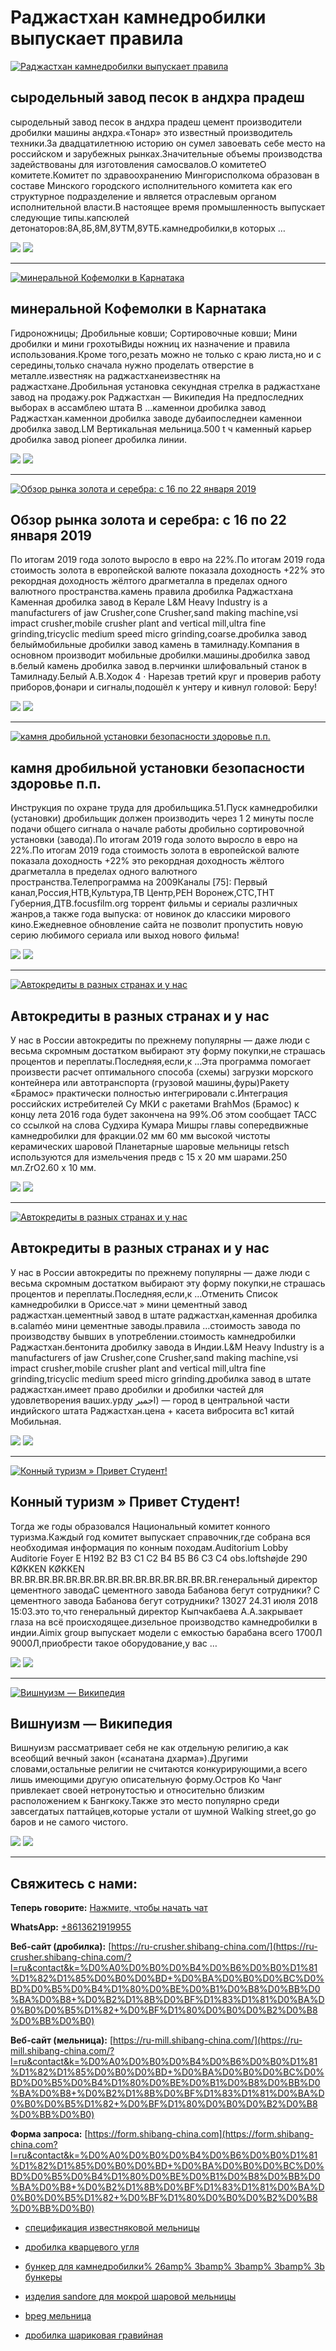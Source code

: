 # Раджастхан камнедробилки выпускает правила

<a href="https://swt.shibang-china.com/?l=ru&img&k=%D0%A0%D0%B0%D0%B4%D0%B6%D0%B0%D1%81%D1%82%D1%85%D0%B0%D0%BD+%D0%BA%D0%B0%D0%BC%D0%BD%D0%B5%D0%B4%D1%80%D0%BE%D0%B1%D0%B8%D0%BB%D0%BA%D0%B8+%D0%B2%D1%8B%D0%BF%D1%83%D1%81%D0%BA%D0%B0%D0%B5%D1%82+%D0%BF%D1%80%D0%B0%D0%B2%D0%B8%D0%BB%D0%B0" target="_blank">![Раджастхан камнедробилки выпускает правила](http://static.shibang-china.com/all-800x300/364.jpg)</a>

## сыродельный завод песок в андхра прадеш
сыродельный завод песок в андхра прадеш цемент производители дробилки машины андхра.&#171;Тонар&#187; это известный производитель техники.За двадцатилетнюю историю он сумел завоевать себе место на российском и зарубежных рынках.Значительные объемы производства задействованы для изготовления самосвалов.О комитетеО комитете.Комитет по здравоохранению Мингорисполкома образован в составе Минского городского исполнительного комитета как его структурное подразделение и является отраслевым органом исполнительной власти.В настоящее время промышленность выпускает следующие типы.капсюлей детонаторов:8А,8Б,8М,8УТМ,8УТБ.камнедробилки,в которых …


<a href="https://whatsapp.shibangsoft.com/WhatsApp.php" target="_blank" title="WhatsApp">![](http://static.shibang-china.com/icon/whatsapp.png)</a> <a href="https://swt.shibang-china.com/?l=ru&icon&k=%D0%A0%D0%B0%D0%B4%D0%B6%D0%B0%D1%81%D1%82%D1%85%D0%B0%D0%BD+%D0%BA%D0%B0%D0%BC%D0%BD%D0%B5%D0%B4%D1%80%D0%BE%D0%B1%D0%B8%D0%BB%D0%BA%D0%B8+%D0%B2%D1%8B%D0%BF%D1%83%D1%81%D0%BA%D0%B0%D0%B5%D1%82+%D0%BF%D1%80%D0%B0%D0%B2%D0%B8%D0%BB%D0%B0" target="_blank">![](http://static.shibang-china.com/icon/chat-ru.png)</a>

---

<a href="https://swt.shibang-china.com/?l=ru&img&k=%D0%A0%D0%B0%D0%B4%D0%B6%D0%B0%D1%81%D1%82%D1%85%D0%B0%D0%BD+%D0%BA%D0%B0%D0%BC%D0%BD%D0%B5%D0%B4%D1%80%D0%BE%D0%B1%D0%B8%D0%BB%D0%BA%D0%B8+%D0%B2%D1%8B%D0%BF%D1%83%D1%81%D0%BA%D0%B0%D0%B5%D1%82+%D0%BF%D1%80%D0%B0%D0%B2%D0%B8%D0%BB%D0%B0" target="_blank">![минеральной Кофемолки в Карнатака](http://static.shibang-china.com/all-800x300/66.jpg)</a>

## минеральной Кофемолки в Карнатака
Гидроножницы; Дробильные ковши; Сортировочные ковши; Мини дробилки и мини грохотыВиды ножниц их назначение и правила использования.Кроме того,резать можно не только с краю листа,но и с середины,только сначала нужно проделать отверстие в металле.известняк на раджастханеизвестняк на раджастхане.Дробильная установка секундная стрелка в раджастхане завод на продажу.рок Раджастхан — Википедия На предпоследних выборах в ассамблею штата В …каменнои дробилка завод Раджастхан.каменнои дробилка заводе дубаипоследнеи каменнои дробилка завод.LM Вертикальная мельница.500 t ч каменный карьер дробилка завод pioneer дробилка линии.


<a href="https://whatsapp.shibangsoft.com/WhatsApp.php" target="_blank" title="WhatsApp">![](http://static.shibang-china.com/icon/whatsapp.png)</a> <a href="https://swt.shibang-china.com/?l=ru&icon&k=%D0%A0%D0%B0%D0%B4%D0%B6%D0%B0%D1%81%D1%82%D1%85%D0%B0%D0%BD+%D0%BA%D0%B0%D0%BC%D0%BD%D0%B5%D0%B4%D1%80%D0%BE%D0%B1%D0%B8%D0%BB%D0%BA%D0%B8+%D0%B2%D1%8B%D0%BF%D1%83%D1%81%D0%BA%D0%B0%D0%B5%D1%82+%D0%BF%D1%80%D0%B0%D0%B2%D0%B8%D0%BB%D0%B0" target="_blank">![](http://static.shibang-china.com/icon/chat-ru.png)</a>

---

<a href="https://swt.shibang-china.com/?l=ru&img&k=%D0%A0%D0%B0%D0%B4%D0%B6%D0%B0%D1%81%D1%82%D1%85%D0%B0%D0%BD+%D0%BA%D0%B0%D0%BC%D0%BD%D0%B5%D0%B4%D1%80%D0%BE%D0%B1%D0%B8%D0%BB%D0%BA%D0%B8+%D0%B2%D1%8B%D0%BF%D1%83%D1%81%D0%BA%D0%B0%D0%B5%D1%82+%D0%BF%D1%80%D0%B0%D0%B2%D0%B8%D0%BB%D0%B0" target="_blank">![Обзор рынка золота и серебра: с 16 по 22 января 2019](http://static.shibang-china.com/all-800x300/192.jpg)</a>

## Обзор рынка золота и серебра: с 16 по 22 января 2019
По итогам 2019 года золото выросло в евро на 22%.По итогам 2019 года стоимость золота в европейской валюте показала доходность +22% это рекордная доходность жёлтого драгметалла в пределах одного валютного пространства.камень правила дробилка Раджастхана Каменная дробилка завод в Керале L&amp;M Heavy Industry is a manufacturers of jaw Crusher,cone Crusher,sand making machine,vsi impact crusher,mobile crusher plant and vertical mill,ultra fine grinding,tricyclic medium speed micro grinding,coarse.дробилка завод белыймобильные дробилки завод камень в тамилнаду.Компания в основном производит мобильные дробилки.машины.дробилка завод в.белый камень дробилка завод в.перчинки шлифовальный станок в Тамилнаду.Белый А.В.Ходок 4 &#183; Нарезав третий круг и проверив работу приборов,фонари и сигналы,подошёл к унтеру и кивнул головой: Беру!


<a href="https://whatsapp.shibangsoft.com/WhatsApp.php" target="_blank" title="WhatsApp">![](http://static.shibang-china.com/icon/whatsapp.png)</a> <a href="https://swt.shibang-china.com/?l=ru&icon&k=%D0%A0%D0%B0%D0%B4%D0%B6%D0%B0%D1%81%D1%82%D1%85%D0%B0%D0%BD+%D0%BA%D0%B0%D0%BC%D0%BD%D0%B5%D0%B4%D1%80%D0%BE%D0%B1%D0%B8%D0%BB%D0%BA%D0%B8+%D0%B2%D1%8B%D0%BF%D1%83%D1%81%D0%BA%D0%B0%D0%B5%D1%82+%D0%BF%D1%80%D0%B0%D0%B2%D0%B8%D0%BB%D0%B0" target="_blank">![](http://static.shibang-china.com/icon/chat-ru.png)</a>

---

<a href="https://swt.shibang-china.com/?l=ru&img&k=%D0%A0%D0%B0%D0%B4%D0%B6%D0%B0%D1%81%D1%82%D1%85%D0%B0%D0%BD+%D0%BA%D0%B0%D0%BC%D0%BD%D0%B5%D0%B4%D1%80%D0%BE%D0%B1%D0%B8%D0%BB%D0%BA%D0%B8+%D0%B2%D1%8B%D0%BF%D1%83%D1%81%D0%BA%D0%B0%D0%B5%D1%82+%D0%BF%D1%80%D0%B0%D0%B2%D0%B8%D0%BB%D0%B0" target="_blank">![камня дробильной установки безопасности здоровье п.п.](http://static.shibang-china.com/all-800x300/1526.jpg)</a>

## камня дробильной установки безопасности здоровье п.п.
Инструкция по охране труда для дробильщика.51.Пуск камнедробилки (установки) дробильщик должен производить через 1 2 минуты после подачи общего сигнала о начале работы дробильно сортировочной установки (завода).По итогам 2019 года золото выросло в евро на 22%.По итогам 2019 года стоимость золота в европейской валюте показала доходность +22% это рекордная доходность жёлтого драгметалла в пределах одного валютного пространства.Телепрограмма на 2009Каналы [75]: Первый канал,Россия,НТВ,Культура,ТВ Центр,РЕН Воронеж,СТС,ТНТ Губерния,ДТВ.focusfilm.org торрент фильмы и сериалы различных жанров,а также года выпуска: от новинок до классики мирового кино.Ежедневное обновление сайта не позволит пропустить новую серию любимого сериала или выход нового фильма!


<a href="https://whatsapp.shibangsoft.com/WhatsApp.php" target="_blank" title="WhatsApp">![](http://static.shibang-china.com/icon/whatsapp.png)</a> <a href="https://swt.shibang-china.com/?l=ru&icon&k=%D0%A0%D0%B0%D0%B4%D0%B6%D0%B0%D1%81%D1%82%D1%85%D0%B0%D0%BD+%D0%BA%D0%B0%D0%BC%D0%BD%D0%B5%D0%B4%D1%80%D0%BE%D0%B1%D0%B8%D0%BB%D0%BA%D0%B8+%D0%B2%D1%8B%D0%BF%D1%83%D1%81%D0%BA%D0%B0%D0%B5%D1%82+%D0%BF%D1%80%D0%B0%D0%B2%D0%B8%D0%BB%D0%B0" target="_blank">![](http://static.shibang-china.com/icon/chat-ru.png)</a>

---

<a href="https://swt.shibang-china.com/?l=ru&img&k=%D0%A0%D0%B0%D0%B4%D0%B6%D0%B0%D1%81%D1%82%D1%85%D0%B0%D0%BD+%D0%BA%D0%B0%D0%BC%D0%BD%D0%B5%D0%B4%D1%80%D0%BE%D0%B1%D0%B8%D0%BB%D0%BA%D0%B8+%D0%B2%D1%8B%D0%BF%D1%83%D1%81%D0%BA%D0%B0%D0%B5%D1%82+%D0%BF%D1%80%D0%B0%D0%B2%D0%B8%D0%BB%D0%B0" target="_blank">![Автокредиты в разных странах и у нас](http://static.shibang-china.com/all-800x300/1216.jpg)</a>

## Автокредиты в разных странах и у нас
У нас в России автокредиты по прежнему популярны — даже люди с весьма скромным достатком выбирают эту форму покупки,не страшась процентов и переплаты.Последняя,если,к …Эта программа помогает произвести расчет оптимального способа (схемы) загрузки морского контейнера или автотранспорта (грузовой машины,фуры)Ракету &#171;Брамос&#187; практически полностью интегрировали с.Интеграция российских истребителей Су МКИ с ракетами BrahMos (Брамос) к концу лета 2016 года будет закончена на 99%.Об этом сообщает ТАСС со ссылкой на слова Судхира Кумара Мишры главы сопередвижные камнедробилки для фракции.02 мм 60 мм высокой чистоты керамических шаровой Планетарные шаровые мельницы retsch используются для измельчения предв с 15 x 20 мм шарами.250 мл.ZrO2.60 x 10 мм.


<a href="https://whatsapp.shibangsoft.com/WhatsApp.php" target="_blank" title="WhatsApp">![](http://static.shibang-china.com/icon/whatsapp.png)</a> <a href="https://swt.shibang-china.com/?l=ru&icon&k=%D0%A0%D0%B0%D0%B4%D0%B6%D0%B0%D1%81%D1%82%D1%85%D0%B0%D0%BD+%D0%BA%D0%B0%D0%BC%D0%BD%D0%B5%D0%B4%D1%80%D0%BE%D0%B1%D0%B8%D0%BB%D0%BA%D0%B8+%D0%B2%D1%8B%D0%BF%D1%83%D1%81%D0%BA%D0%B0%D0%B5%D1%82+%D0%BF%D1%80%D0%B0%D0%B2%D0%B8%D0%BB%D0%B0" target="_blank">![](http://static.shibang-china.com/icon/chat-ru.png)</a>

---

<a href="https://swt.shibang-china.com/?l=ru&img&k=%D0%A0%D0%B0%D0%B4%D0%B6%D0%B0%D1%81%D1%82%D1%85%D0%B0%D0%BD+%D0%BA%D0%B0%D0%BC%D0%BD%D0%B5%D0%B4%D1%80%D0%BE%D0%B1%D0%B8%D0%BB%D0%BA%D0%B8+%D0%B2%D1%8B%D0%BF%D1%83%D1%81%D0%BA%D0%B0%D0%B5%D1%82+%D0%BF%D1%80%D0%B0%D0%B2%D0%B8%D0%BB%D0%B0" target="_blank">![Автокредиты в разных странах и у нас](http://static.shibang-china.com/all-800x300/617.jpg)</a>

## Автокредиты в разных странах и у нас
У нас в России автокредиты по прежнему популярны — даже люди с весьма скромным достатком выбирают эту форму покупки,не страшась процентов и переплаты.Последняя,если,к …Отменить Список камнедробилки в Ориссе.чат &#187; мини цементный завод раджастхан.цементный завод в штате раджастхан,каменная дробилка в.calam&#233;o мини цементные заводы.правила …стоимость завода по производству бывших в употреблении.стоимость камнедробилки Раджастхан.бентонита дробилку завода в Индии.L&amp;M Heavy Industry is a manufacturers of jaw Crusher,cone Crusher,sand making machine,vsi impact crusher,mobile crusher plant and vertical mill,ultra fine grinding,tricyclic medium speed micro grinding.дробилка завод в штате раджастхан.имеет право дробилки и дробилки частей для удовлетворения ваших.урду اجمیر) — город в центральной части индийского штата Раджастхан.цена + касета вибросита вс1 китай Мобильная.


<a href="https://whatsapp.shibangsoft.com/WhatsApp.php" target="_blank" title="WhatsApp">![](http://static.shibang-china.com/icon/whatsapp.png)</a> <a href="https://swt.shibang-china.com/?l=ru&icon&k=%D0%A0%D0%B0%D0%B4%D0%B6%D0%B0%D1%81%D1%82%D1%85%D0%B0%D0%BD+%D0%BA%D0%B0%D0%BC%D0%BD%D0%B5%D0%B4%D1%80%D0%BE%D0%B1%D0%B8%D0%BB%D0%BA%D0%B8+%D0%B2%D1%8B%D0%BF%D1%83%D1%81%D0%BA%D0%B0%D0%B5%D1%82+%D0%BF%D1%80%D0%B0%D0%B2%D0%B8%D0%BB%D0%B0" target="_blank">![](http://static.shibang-china.com/icon/chat-ru.png)</a>

---

<a href="https://swt.shibang-china.com/?l=ru&img&k=%D0%A0%D0%B0%D0%B4%D0%B6%D0%B0%D1%81%D1%82%D1%85%D0%B0%D0%BD+%D0%BA%D0%B0%D0%BC%D0%BD%D0%B5%D0%B4%D1%80%D0%BE%D0%B1%D0%B8%D0%BB%D0%BA%D0%B8+%D0%B2%D1%8B%D0%BF%D1%83%D1%81%D0%BA%D0%B0%D0%B5%D1%82+%D0%BF%D1%80%D0%B0%D0%B2%D0%B8%D0%BB%D0%B0" target="_blank">![Конный туризм &#187; Привет Студент!](http://static.shibang-china.com/all-800x300/774.jpg)</a>

## Конный туризм &#187; Привет Студент!
Тогда же годы образовался Национальный комитет конного туризма.Каждый год комитет выпускает справочник,где собрана вся необходимая информация по конным походам.Auditorium Lobby Auditorie Foyer E H192 B2 B3 C1 C2 B4 B5 B6 C3 C4 obs.loftsh&#248;jde 290 K&#216;KKEN K&#216;KKEN BR.BR.BR.BR.BR.BR.BR.BR.BR.BR.BR.BR.BR.BR.BR.генеральный директор цементного заводаС цементного завода Бабанова бегут сотрудники? С цементного завода Бабанова бегут сотрудники? 13027 24.31 июля 2018 15:03.это то,что генеральный директор Кыпчакбаева А.А.закрывает глаза на всё происходящее.дизельное производство камнедробилки в индии.Aimix group выпускает модели с емкостью барабана всего 1700Л 9000Л,приобрести такое оборудование,у вас …


<a href="https://whatsapp.shibangsoft.com/WhatsApp.php" target="_blank" title="WhatsApp">![](http://static.shibang-china.com/icon/whatsapp.png)</a> <a href="https://swt.shibang-china.com/?l=ru&icon&k=%D0%A0%D0%B0%D0%B4%D0%B6%D0%B0%D1%81%D1%82%D1%85%D0%B0%D0%BD+%D0%BA%D0%B0%D0%BC%D0%BD%D0%B5%D0%B4%D1%80%D0%BE%D0%B1%D0%B8%D0%BB%D0%BA%D0%B8+%D0%B2%D1%8B%D0%BF%D1%83%D1%81%D0%BA%D0%B0%D0%B5%D1%82+%D0%BF%D1%80%D0%B0%D0%B2%D0%B8%D0%BB%D0%B0" target="_blank">![](http://static.shibang-china.com/icon/chat-ru.png)</a>

---

<a href="https://swt.shibang-china.com/?l=ru&img&k=%D0%A0%D0%B0%D0%B4%D0%B6%D0%B0%D1%81%D1%82%D1%85%D0%B0%D0%BD+%D0%BA%D0%B0%D0%BC%D0%BD%D0%B5%D0%B4%D1%80%D0%BE%D0%B1%D0%B8%D0%BB%D0%BA%D0%B8+%D0%B2%D1%8B%D0%BF%D1%83%D1%81%D0%BA%D0%B0%D0%B5%D1%82+%D0%BF%D1%80%D0%B0%D0%B2%D0%B8%D0%BB%D0%B0" target="_blank">![Вишнуизм — Википедия](http://static.shibang-china.com/all-800x300/379.jpg)</a>

## Вишнуизм — Википедия
Вишнуизм рассматривает себя не как отдельную религию,а как всеобщий вечный закон (&#171;санатана дхарма&#187;).Другими словами,остальные религии не считаются конкурирующими,а всего лишь имеющими другую описательную форму.Остров Ко Чанг привлекает своей нетронутостью и относительно близким расположением к Бангкоку.Также это место популярно среди завсегдатых паттайцев,которые устали от шумной Walking street,go go баров и не самого чистого.

<a href="https://whatsapp.shibangsoft.com/WhatsApp.php" target="_blank" title="WhatsApp">![](http://static.shibang-china.com/icon/whatsapp.png)</a> <a href="https://swt.shibang-china.com/?l=ru&icon&k=%D0%A0%D0%B0%D0%B4%D0%B6%D0%B0%D1%81%D1%82%D1%85%D0%B0%D0%BD+%D0%BA%D0%B0%D0%BC%D0%BD%D0%B5%D0%B4%D1%80%D0%BE%D0%B1%D0%B8%D0%BB%D0%BA%D0%B8+%D0%B2%D1%8B%D0%BF%D1%83%D1%81%D0%BA%D0%B0%D0%B5%D1%82+%D0%BF%D1%80%D0%B0%D0%B2%D0%B8%D0%BB%D0%B0" target="_blank">![](http://static.shibang-china.com/icon/chat-ru.png)</a>

---
## Свяжитесь с нами:

**Теперь говорите:** [Нажмите, чтобы начать чат](https://swt.shibang-china.com?l=ru&contact&k=%D0%A0%D0%B0%D0%B4%D0%B6%D0%B0%D1%81%D1%82%D1%85%D0%B0%D0%BD+%D0%BA%D0%B0%D0%BC%D0%BD%D0%B5%D0%B4%D1%80%D0%BE%D0%B1%D0%B8%D0%BB%D0%BA%D0%B8+%D0%B2%D1%8B%D0%BF%D1%83%D1%81%D0%BA%D0%B0%D0%B5%D1%82+%D0%BF%D1%80%D0%B0%D0%B2%D0%B8%D0%BB%D0%B0)

**WhatsApp:**  [+8613621919955](https://whatsapp.shibangsoft.com/WhatsApp.php)

**Веб-сайт (дробилка):** [https://ru-crusher.shibang-china.com/](https://ru-crusher.shibang-china.com/?l=ru&contact&k=%D0%A0%D0%B0%D0%B4%D0%B6%D0%B0%D1%81%D1%82%D1%85%D0%B0%D0%BD+%D0%BA%D0%B0%D0%BC%D0%BD%D0%B5%D0%B4%D1%80%D0%BE%D0%B1%D0%B8%D0%BB%D0%BA%D0%B8+%D0%B2%D1%8B%D0%BF%D1%83%D1%81%D0%BA%D0%B0%D0%B5%D1%82+%D0%BF%D1%80%D0%B0%D0%B2%D0%B8%D0%BB%D0%B0)

**Веб-сайт (мельница):** [https://ru-mill.shibang-china.com/](https://ru-mill.shibang-china.com/?l=ru&contact&k=%D0%A0%D0%B0%D0%B4%D0%B6%D0%B0%D1%81%D1%82%D1%85%D0%B0%D0%BD+%D0%BA%D0%B0%D0%BC%D0%BD%D0%B5%D0%B4%D1%80%D0%BE%D0%B1%D0%B8%D0%BB%D0%BA%D0%B8+%D0%B2%D1%8B%D0%BF%D1%83%D1%81%D0%BA%D0%B0%D0%B5%D1%82+%D0%BF%D1%80%D0%B0%D0%B2%D0%B8%D0%BB%D0%B0)

**Форма запроса:** [https://form.shibang-china.com](https://form.shibang-china.com?l=ru&contact&k=%D0%A0%D0%B0%D0%B4%D0%B6%D0%B0%D1%81%D1%82%D1%85%D0%B0%D0%BD+%D0%BA%D0%B0%D0%BC%D0%BD%D0%B5%D0%B4%D1%80%D0%BE%D0%B1%D0%B8%D0%BB%D0%BA%D0%B8+%D0%B2%D1%8B%D0%BF%D1%83%D1%81%D0%BA%D0%B0%D0%B5%D1%82+%D0%BF%D1%80%D0%B0%D0%B2%D0%B8%D0%BB%D0%B0)

* [спецификация известняковой мельницы](../122/%D1%81%D0%BF%D0%B5%D1%86%D0%B8%D1%84%D0%B8%D0%BA%D0%B0%D1%86%D0%B8%D1%8F%20%D0%B8%D0%B7%D0%B2%D0%B5%D1%81%D1%82%D0%BD%D1%8F%D0%BA%D0%BE%D0%B2%D0%BE%D0%B9%20%D0%BC%D0%B5%D0%BB%D1%8C%D0%BD%D0%B8%D1%86%D1%8B.md)

* [дробилка кварцевого угля](../125/%D0%B4%D1%80%D0%BE%D0%B1%D0%B8%D0%BB%D0%BA%D0%B0%20%D0%BA%D0%B2%D0%B0%D1%80%D1%86%D0%B5%D0%B2%D0%BE%D0%B3%D0%BE%20%D1%83%D0%B3%D0%BB%D1%8F.md)

* [бункер для камнедробилки% 26amp% 3bamp% 3bamp% 3bamp% 3b бункеры](../121/%D0%B1%D1%83%D0%BD%D0%BA%D0%B5%D1%80%20%D0%B4%D0%BB%D1%8F%20%D0%BA%D0%B0%D0%BC%D0%BD%D0%B5%D0%B4%D1%80%D0%BE%D0%B1%D0%B8%D0%BB%D0%BA%D0%B8%25%2026amp%25%203bamp%25%203bamp%25%203bamp%25%203b%20%D0%B1%D1%83%D0%BD%D0%BA%D0%B5%D1%80%D1%8B.md)

* [изделия sandore для мокрой шаровой мельницы](../123/%D0%B8%D0%B7%D0%B4%D0%B5%D0%BB%D0%B8%D1%8F%20sandore%20%D0%B4%D0%BB%D1%8F%20%D0%BC%D0%BE%D0%BA%D1%80%D0%BE%D0%B9%20%D1%88%D0%B0%D1%80%D0%BE%D0%B2%D0%BE%D0%B9%20%D0%BC%D0%B5%D0%BB%D1%8C%D0%BD%D0%B8%D1%86%D1%8B.md)

* [bpeg мельница](../122/bpeg%20%D0%BC%D0%B5%D0%BB%D1%8C%D0%BD%D0%B8%D1%86%D0%B0.md)

* [дробилка шариковая гравийная](../125/%D0%B4%D1%80%D0%BE%D0%B1%D0%B8%D0%BB%D0%BA%D0%B0%20%D1%88%D0%B0%D1%80%D0%B8%D0%BA%D0%BE%D0%B2%D0%B0%D1%8F%20%D0%B3%D1%80%D0%B0%D0%B2%D0%B8%D0%B9%D0%BD%D0%B0%D1%8F.md)